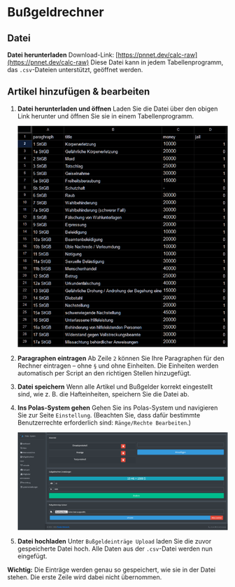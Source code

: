 # Bußgeldrechner

## Datei

**Datei herunterladen**
   Download-Link: [https://pnnet.dev/calc-raw](https://pnnet.dev/calc-raw)
   Diese Datei kann in jedem Tabellenprogramm, das `.csv`-Dateien unterstützt, geöffnet werden.

## Artikel hinzufügen & bearbeiten

1. **Datei herunterladen und öffnen**
   Laden Sie die Datei über den obigen Link herunter und öffnen Sie sie in einem Tabellenprogramm.

   ![Raw-Datei](../../assets/images/calc_raw_01.png)

2. **Paragraphen eintragen**
   Ab Zeile `2` können Sie Ihre Paragraphen für den Rechner eintragen – ohne `§` und ohne Einheiten. Die Einheiten werden automatisch per Script an den richtigen Stellen hinzugefügt.

3. **Datei speichern**
   Wenn alle Artikel und Bußgelder korrekt eingestellt sind, wie z. B. die Hafteinheiten, speichern Sie die Datei ab.

4. **Ins Polas-System gehen**
   Gehen Sie ins Polas-System und navigieren Sie zur Seite `Einstellung`. (Beachten Sie, dass dafür bestimmte Benutzerrechte erforderlich sind: `Ränge/Rechte Bearbeiten`.)

   ![Polas-Einstellung](../../assets/images/polas_settings.png)

5. **Datei hochladen**
   Unter `Bußgeldeinträge Upload` laden Sie die zuvor gespeicherte Datei hoch. Alle Daten aus der `.csv`-Datei werden nun eingefügt.

**Wichtig:** Die Einträge werden genau so gespeichert, wie sie in der Datei stehen. Die erste Zeile wird dabei nicht übernommen.
